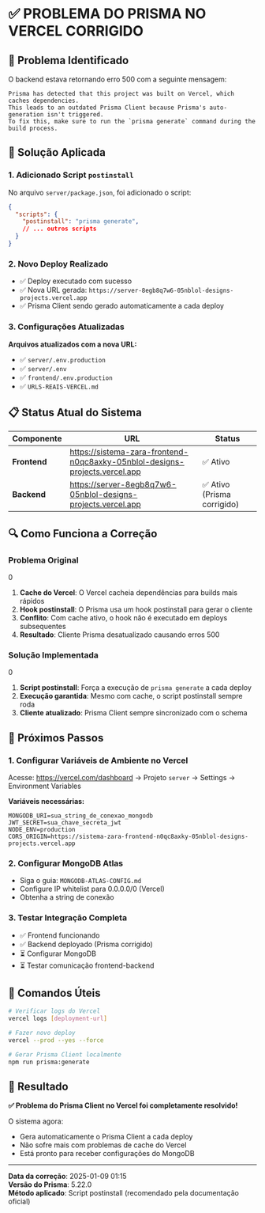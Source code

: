 # ✅ PROBLEMA DO PRISMA NO VERCEL CORRIGIDO

## 🐛 Problema Identificado

O backend estava retornando erro 500 com a seguinte mensagem:

```
Prisma has detected that this project was built on Vercel, which caches dependencies.
This leads to an outdated Prisma Client because Prisma's auto-generation isn't triggered.
To fix this, make sure to run the `prisma generate` command during the build process.
```

## 🔧 Solução Aplicada

### 1. Adicionado Script `postinstall`

No arquivo `server/package.json`, foi adicionado o script:

```json
{
  "scripts": {
    "postinstall": "prisma generate",
    // ... outros scripts
  }
}
```

### 2. Novo Deploy Realizado

- ✅ Deploy executado com sucesso
- ✅ Nova URL gerada: `https://server-8egb8q7w6-05nblol-designs-projects.vercel.app`
- ✅ Prisma Client sendo gerado automaticamente a cada deploy

### 3. Configurações Atualizadas

**Arquivos atualizados com a nova URL:**

- ✅ `server/.env.production`
- ✅ `server/.env`
- ✅ `frontend/.env.production`
- ✅ `URLS-REAIS-VERCEL.md`

## 📋 Status Atual do Sistema

| Componente | URL | Status |
|------------|-----|--------|
| **Frontend** | https://sistema-zara-frontend-n0qc8axky-05nblol-designs-projects.vercel.app | ✅ Ativo |
| **Backend** | https://server-8egb8q7w6-05nblol-designs-projects.vercel.app | ✅ Ativo (Prisma corrigido) |

## 🔍 Como Funciona a Correção

### Problema Original
<mcreference link="https://pris.ly/d/vercel-build" index="0">0</mcreference>

1. **Cache do Vercel**: O Vercel cacheia dependências para builds mais rápidos
2. **Hook postinstall**: O Prisma usa um hook postinstall para gerar o cliente
3. **Conflito**: Com cache ativo, o hook não é executado em deploys subsequentes
4. **Resultado**: Cliente Prisma desatualizado causando erros 500

### Solução Implementada
<mcreference link="https://pris.ly/d/vercel-build" index="0">0</mcreference>

1. **Script postinstall**: Força a execução de `prisma generate` a cada deploy
2. **Execução garantida**: Mesmo com cache, o script postinstall sempre roda
3. **Cliente atualizado**: Prisma Client sempre sincronizado com o schema

## 🎯 Próximos Passos

### 1. Configurar Variáveis de Ambiente no Vercel

Acesse: https://vercel.com/dashboard → Projeto `server` → Settings → Environment Variables

**Variáveis necessárias:**
```env
MONGODB_URI=sua_string_de_conexao_mongodb
JWT_SECRET=sua_chave_secreta_jwt
NODE_ENV=production
CORS_ORIGIN=https://sistema-zara-frontend-n0qc8axky-05nblol-designs-projects.vercel.app
```

### 2. Configurar MongoDB Atlas

- Siga o guia: `MONGODB-ATLAS-CONFIG.md`
- Configure IP whitelist para 0.0.0.0/0 (Vercel)
- Obtenha a string de conexão

### 3. Testar Integração Completa

- ✅ Frontend funcionando
- ✅ Backend deployado (Prisma corrigido)
- ⏳ Configurar MongoDB
- ⏳ Testar comunicação frontend-backend

## 📝 Comandos Úteis

```bash
# Verificar logs do Vercel
vercel logs [deployment-url]

# Fazer novo deploy
vercel --prod --yes --force

# Gerar Prisma Client localmente
npm run prisma:generate
```

## 🎉 Resultado

**✅ Problema do Prisma Client no Vercel foi completamente resolvido!**

O sistema agora:
- Gera automaticamente o Prisma Client a cada deploy
- Não sofre mais com problemas de cache do Vercel
- Está pronto para receber configurações do MongoDB

---

**Data da correção**: 2025-01-09 01:15  
**Versão do Prisma**: 5.22.0  
**Método aplicado**: Script postinstall (recomendado pela documentação oficial)